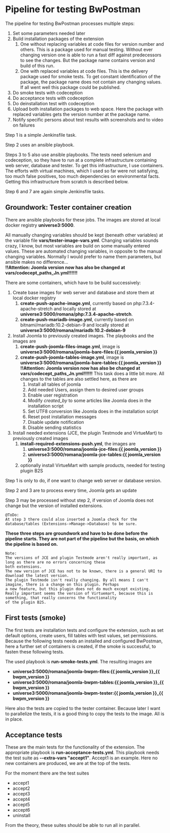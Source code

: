 # Pipeline for testing BwPostman

The pipeline for testing BwPostman processes multiple steps:
1. Set some parameters needed later
2. Build installation packages of the extension
	1. One without replacing variables at code files for version number and others. This is a package used for manual 
	testing. Without ever changing version one is able to run a fast diff against predecessors to see the changes. But the 
	package name contains version and build of this run.
	2. One with replaced variables at code files. This is the delivery package used for smoke tests. To get constant 
	identification of the package, the package name does not contain any changing values. If all went well this package 
	could be published.
3. Do smoke tests with codeception
4. Do acceptance tests with codeception
5. Do deinstallation test with codeception
6. Upload both installation packages to web space. Here the package with replaced variables gets the version number at 
	the package name.
7. Notify specific persons about test results with screenshots and to video on failures

Step 1 is a simple Jenkinsfile task.

Step 2 uses an ansible playbook.

Steps 3 to 5 also use ansible playbooks. The tests need selenium and codeception, so they have to run at a complete 
infrastructure containing web server, database and tester. To get this infrastructure, I use containers. The efforts with 
virtual machines, which I used so far were not satisfying, too much false positives, too much dependencies on environmental
facts. Getting this infrastructure from scratch is described below.

Step 6 and 7 are again simple Jenkinsfile tasks.  

## Groundwork: Tester container creation

There are ansible playbooks for these jobs. The images are stored at local docker registry **universe3:5000**.

All manually changing variables should be kept (beneath other variables) at the variable file **vars/tester-image-vars.yml**. 
Changing variables sounds crazy, I know, but most variables are build on some manually entered values. These are automated 
changing variables, in opposite to the manual changing variables. Normally I would prefer to name them parameters, but 
ansible makes no difference…  
**!!Attention: Joomla version now has also be changed at vars/codecept_paths_Jn.yml!!!!!!**

There are some containers, which have to be build successively:
1. Create base images for web server and database and store them at local docker registry
	1. **create-push-apache-image.yml**, currently based on php:7.3.4-apache-stretch and locally stored at **universe3:5000/romana/php:7.3.4-apache-stretch**.
	2. **create-push-mariadb-image.yml**, currently based on bitnami/mariadb:10.2-debian-9 and locally stored at **universe3:5000/romana/mariadb:10.2-debian-9**
2. Install Joomla to previously created images. The playbooks and the images are
	1. **create-push-joomla-files-image.yml**, image is **universe3:5000/romana/joomla-bare-files:{{ joomla_version }}**
	2. **create-push-joomla-tables-image.yml**, image is **universe3:5000/romana/joomla-bare-tables:{{ joomla_version }}**
    **!!Attention: Joomla version now has also be changed at vars/codecept_paths_Jn.yml!!!!!!**
	This task does a little bit more. All changes to the tables are also settled here, as there are
		1. Install all tables of joomla
		2. Add needed Users, assign them to desired user groups
		3. Enable user registration
		4. Modify *created_by* to some articles like Joomla does in the installation script
		5. Set UTF8 conversion like Joomla does in the installation script
		6. Reset post installation messages
		7. Disable update notification
		8. Disable sending statistics 
3. Install needed extensions (JCE, the plugin Testmode and VirtueMart) to previously created images
	1. **install-required-extensions-push.yml**, the images are
		1. **universe3:5000/romana/joomla-jce-files:{{ joomla_version }}**
		2. **universe3:5000/romana/joomla-jce-tables:{{ joomla_version }}**
	2. optionally install VirtueMart with sample products, needed for testing plugin B2S 
		
Step 1 is only to do, if one want to change web server or database version.

Step 2 and 3 are to process every time, Joomla gets an update

Step 3 may be processed without step 2, if version of Joomla does not change but the version of installed extensions.
	
	@ToDo:
	At step 3 there could also inserted a Joomla check for the database/tables (Extensions->Manage->Database) to be sure.

**These  three steps are groundwork and have to be done before the pipeline starts. They are not part of the pipeline but 
the basis, on which the pipeline is based on.**

	Note:
	The versions of JCE and plugin Testmode aren't really important, as long as there are no errors concerning these 
	both extensions. 
	The new version of JCE has not to be known, there is a general URI to download the latest version.
	The plugin Testmode isn't really changing. By all means I can't imagine, there is a change on this plugin. Perhaps 
	a new feature, but this plugin does not do much except existing.
	Really important seems the version of Virtuemart, because this is something, that really concerns the functionality 
	of the plugin B2S.

## First tests (smoke)

The first tests are installation tests and configure the extension, such as set default options, create users, fill tables 
with test values, set permissions. Because the following tests needs an installed and configured BwPostman, here a further
set of containers is created, if the smoke is successful, to fasten these following tests.

The used playbook is **run-smoke-tests.yml**. The resulting images are
 * **universe3:5000/romana/joomla-bwpm-files:{{ joomla_version }}_{{ bwpm_version }}**
 * **universe3:5000/romana/joomla-bwpm-tables:{{ joomla_version }}_{{ bwpm_version }}**
 * **universe3:5000/romana/joomla-bwpm-tester:{{ joomla_version }}_{{ bwpm_version }}**

Here also the tests are copied to the tester container. Because later I want to parallelize the tests, it is a good thing 
to copy the tests to the image. All is in place. 

## Acceptance tests

These are the main tests for the functionality of the extension. The appropriate playbook is **run-acceptance-tests.yml**.
This playbook needs the test suite as **--extra-vars "accept1"**. Accept1 is an example. Here no new containers are produced, 
we are at the top of the tests.

For the moment there are the test suites
* accept1
* accept2
* accept3
* accept4
* accept5
* accept6
* uninstall

From the theory, these suites should be able to run all in parallel.
